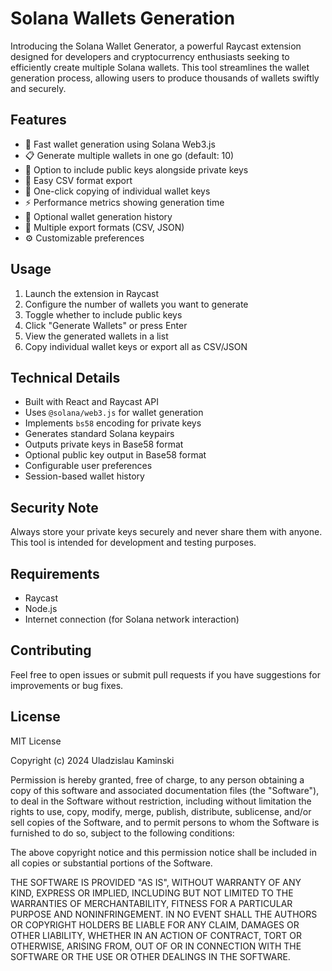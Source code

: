 # Solana Wallets Generation

Introducing the Solana Wallet Generator, a powerful Raycast extension designed for developers and cryptocurrency enthusiasts seeking to efficiently create multiple Solana wallets. This tool streamlines the wallet generation process, allowing users to produce thousands of wallets swiftly and securely.

## Features

- 🚀 Fast wallet generation using Solana Web3.js
- 📋 Generate multiple wallets in one go (default: 10)
- 🔑 Option to include public keys alongside private keys
- 📝 Easy CSV format export
- 📎 One-click copying of individual wallet keys
- ⚡️ Performance metrics showing generation time
- 💾 Optional wallet generation history
- 🔄 Multiple export formats (CSV, JSON)
- ⚙️ Customizable preferences

## Usage

1. Launch the extension in Raycast
2. Configure the number of wallets you want to generate
3. Toggle whether to include public keys
4. Click "Generate Wallets" or press Enter
5. View the generated wallets in a list
6. Copy individual wallet keys or export all as CSV/JSON

## Technical Details

- Built with React and Raycast API
- Uses `@solana/web3.js` for wallet generation
- Implements `bs58` encoding for private keys
- Generates standard Solana keypairs
- Outputs private keys in Base58 format
- Optional public key output in Base58 format
- Configurable user preferences
- Session-based wallet history

## Security Note

Always store your private keys securely and never share them with anyone. This tool is intended for development and testing purposes.

## Requirements

- Raycast
- Node.js
- Internet connection (for Solana network interaction)

## Contributing

Feel free to open issues or submit pull requests if you have suggestions for improvements or bug fixes.

## License

MIT License

Copyright (c) 2024 Uladzislau Kaminski

Permission is hereby granted, free of charge, to any person obtaining a copy
of this software and associated documentation files (the "Software"), to deal
in the Software without restriction, including without limitation the rights
to use, copy, modify, merge, publish, distribute, sublicense, and/or sell
copies of the Software, and to permit persons to whom the Software is
furnished to do so, subject to the following conditions:

The above copyright notice and this permission notice shall be included in all
copies or substantial portions of the Software.

THE SOFTWARE IS PROVIDED "AS IS", WITHOUT WARRANTY OF ANY KIND, EXPRESS OR
IMPLIED, INCLUDING BUT NOT LIMITED TO THE WARRANTIES OF MERCHANTABILITY,
FITNESS FOR A PARTICULAR PURPOSE AND NONINFRINGEMENT. IN NO EVENT SHALL THE
AUTHORS OR COPYRIGHT HOLDERS BE LIABLE FOR ANY CLAIM, DAMAGES OR OTHER
LIABILITY, WHETHER IN AN ACTION OF CONTRACT, TORT OR OTHERWISE, ARISING FROM,
OUT OF OR IN CONNECTION WITH THE SOFTWARE OR THE USE OR OTHER DEALINGS IN THE
SOFTWARE.